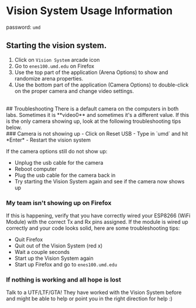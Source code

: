 # Vision System Usage Information
password: `umd`

## Starting the vision system.
1. Click on `Vision System` arcade icon
2. Go to `enes100.umd.edu` on Firefox
4. Use the top part of the application (Arena Options) to show and randomize arena properties.
5. Use the bottom part of the application (Camera Options) to double-click on the proper camera and change video settings.

<br>
## Troubleshooting
There is a default camera on the computers in both labs. Sometimes it is **video0** and sometimes it's a different value.
If this is the only camera showing up, look at the following troubleshooting tips below.

<br>
### Camera is not showing up
- Click on Reset USB
- Type in `umd` and hit *Enter*
- Restart the vision system

If the camera options still do not show up:

- Unplug the usb cable for the camera
- Reboot computer
- Plug the usb cable for the camera back in
- Try starting the Vision System again and see if the camera now shows up


### My team isn't showing up on Firefox
If this is happening, verify that you have correctly wired your ESP8266 (WiFi Module)
with the correct Tx and Rx pins assigned. If the module is wired up correctly and your code
looks solid, here are some troubleshooting tips:

- Quit Firefox
- Quit out of the Vision System (red x)
- Wait a couple seconds
- Start up the Vision System again
- Start up Firefox and go to `enes100.umd.edu`

### If nothing is working and all hope is lost
Talk to a UTF/LTF/GTA! They have worked with the Vision System before and might be able to help
or point you in the right direction for help :)
